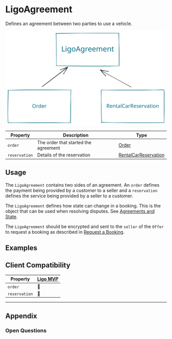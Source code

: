 # LigoAgreement
Defines an agreement between two parties to use a vehicle.

![LigoAgreement 2022-08-15 14.14.24.excalidraw](../../drawings/LigoAgreement%202022-08-15%2014.14.24.excalidraw.svg)

| Property      | Description                          | Type                                          |
| ------------- | ------------------------------------ | ---------------------------------------------- |
| `order`       | The order that started the agreement | [Order](./Order)                               |
| `reservation` | Details of the reservation           | [RentalCarReservation](./RentalCarReservation) |

## Usage
The `LigoAgreement` contains two sides of an agreement. An `order` defines the payment being provided by a customer to a seller and a `reservation` defines the service being provided by a seller to a customer.

The `LigoAgreement` defines how state can change in a booking. This is the object that can be used when resolving disputes. See [Agreements and State](../../03-Transacting/02-Defining%20Agreements/01-Agreements%20and%20State.md).

The `LigoAgreement` should be encrypted and sent to the `seller` of the `Offer` to request a booking as described in [Request a Booking](../../03-Transacting/01-Creating%20Agreements/01-Request%20a%20Booking.md).

## Examples

## Client Compatibility
| Property      | [Ligo MVP](../../Clients/Ligo%20MVP.md) |
| ------------- | --------------------------------------- |
| `order`       | 🚧                                      |
| `reservation` | 🚧                                      |

---
## Appendix
### Open Questions